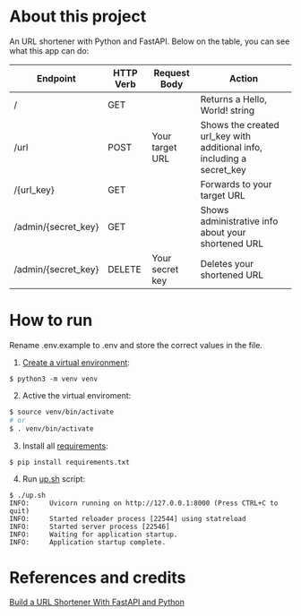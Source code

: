 # About this project

An URL shortener with Python and FastAPI. Below on the table, you can see what this app can do:

| Endpoint            | HTTP Verb | Request Body    | Action                                                                 |
| ------------------- | --------- | --------------- | ---------------------------------------------------------------------- |
| /                   | GET       |                 | Returns a Hello, World! string                                         |
| /url                | POST      | Your target URL | Shows the created url_key with additional info, including a secret_key |
| /{url_key}          | GET       |                 | Forwards to your target URL                                            |
| /admin/{secret_key} | GET       |                 | Shows administrative info about your shortened URL                     |
| /admin/{secret_key} | DELETE    | Your secret key | Deletes your shortened URL                                             |

# How to run

Rename .env.example to .env and store the correct values in the file.

1. [Create a virtual environment](https://docs.python.org/3/library/venv.html):

```
$ python3 -m venv venv
```

2. Active the virtual enviroment:

```bash
$ source venv/bin/activate
# or
$ . venv/bin/activate
```

3. Install all [requirements](/requirements.txt):

```
$ pip install requirements.txt
```

4. Run [up.sh](/up.sh) script:

```
$ ./up.sh
INFO:     Uvicorn running on http://127.0.0.1:8000 (Press CTRL+C to quit)
INFO:     Started reloader process [22544] using statreload
INFO:     Started server process [22546]
INFO:     Waiting for application startup.
INFO:     Application startup complete.
```

# References and credits

[Build a URL Shortener With FastAPI and Python](https://realpython.com/build-a-python-url-shortener-with-fastapi/?utm_source=notification_summary&utm_medium=email&utm_campaign=2022-05-18)
